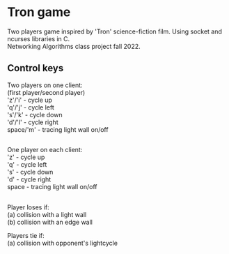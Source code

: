 # Tron game
Two players game inspired by 'Tron' science-fiction film. Using socket and ncurses libraries in C.<br />
Networking Algorithms class project fall 2022.

## Control keys
Two players on one client:<br />
(first player/second player)<br />
'z'/'i' - cycle up<br />
'q'/'j' - cycle left<br />
's'/'k' - cycle down<br />
'd'/'l' - cycle right<br />
space/'m' - tracing light wall on/off<br />
##
One player on each client:<br />
'z' - cycle up<br />
'q' - cycle left<br />
's' - cycle down<br />
'd' - cycle right<br />
space - tracing light wall on/off<br />

##
Player loses if:<br />
(a) collision with a light wall<br />
(b) collision with an edge wall<br />

Players tie if:<br />
(a) collision with opponent's lightcycle<br />
